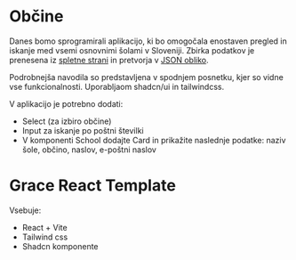 # Občine

Danes bomo sprogramirali aplikacijo, ki bo omogočala enostaven pregled in iskanje med vsemi osnovnimi šolami v Sloveniji. Zbirka podatkov je prenesena iz [spletne strani](https://paka3.mss.edus.si/registriweb/Seznam1.aspx?Seznam=2010) in pretvorja v [JSON obliko](http://static.404.si/grace/).

Podrobnejša navodila so predstavljena v spodnjem posnetku, kjer so vidne vse funkcionalnosti. Uporabljaom shadcn/ui in tailwindcss.

V aplikacijo je potrebno dodati:

- Select (za izbiro občine)
- Input za iskanje po poštni številki
- V komponenti School dodajte Card in prikažite naslednje podatke: naziv šole, občino, naslov, e-poštni naslov

# Grace React Template

Vsebuje:

- React + Vite
- Tailwind css
- Shadcn komponente
